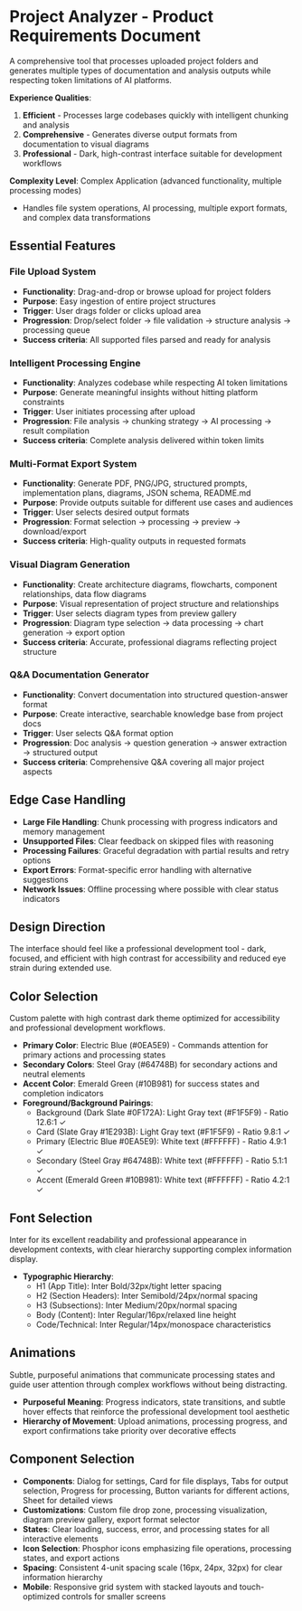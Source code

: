 # Project Analyzer - Product Requirements Document

A comprehensive tool that processes uploaded project folders and generates multiple types of documentation and analysis outputs while respecting token limitations of AI platforms.

**Experience Qualities**:
1. **Efficient** - Processes large codebases quickly with intelligent chunking and analysis
2. **Comprehensive** - Generates diverse output formats from documentation to visual diagrams
3. **Professional** - Dark, high-contrast interface suitable for development workflows

**Complexity Level**: Complex Application (advanced functionality, multiple processing modes)
- Handles file system operations, AI processing, multiple export formats, and complex data transformations

## Essential Features

### File Upload System
- **Functionality**: Drag-and-drop or browse upload for project folders
- **Purpose**: Easy ingestion of entire project structures
- **Trigger**: User drags folder or clicks upload area
- **Progression**: Drop/select folder → file validation → structure analysis → processing queue
- **Success criteria**: All supported files parsed and ready for analysis

### Intelligent Processing Engine
- **Functionality**: Analyzes codebase while respecting AI token limitations
- **Purpose**: Generate meaningful insights without hitting platform constraints
- **Trigger**: User initiates processing after upload
- **Progression**: File analysis → chunking strategy → AI processing → result compilation
- **Success criteria**: Complete analysis delivered within token limits

### Multi-Format Export System
- **Functionality**: Generate PDF, PNG/JPG, structured prompts, implementation plans, diagrams, JSON schema, README.md
- **Purpose**: Provide outputs suitable for different use cases and audiences
- **Trigger**: User selects desired output formats
- **Progression**: Format selection → processing → preview → download/export
- **Success criteria**: High-quality outputs in requested formats

### Visual Diagram Generation
- **Functionality**: Create architecture diagrams, flowcharts, component relationships, data flow diagrams
- **Purpose**: Visual representation of project structure and relationships
- **Trigger**: User selects diagram types from preview gallery
- **Progression**: Diagram type selection → data processing → chart generation → export option
- **Success criteria**: Accurate, professional diagrams reflecting project structure

### Q&A Documentation Generator
- **Functionality**: Convert documentation into structured question-answer format
- **Purpose**: Create interactive, searchable knowledge base from project docs
- **Trigger**: User selects Q&A format option
- **Progression**: Doc analysis → question generation → answer extraction → structured output
- **Success criteria**: Comprehensive Q&A covering all major project aspects

## Edge Case Handling

- **Large File Handling**: Chunk processing with progress indicators and memory management
- **Unsupported Files**: Clear feedback on skipped files with reasoning
- **Processing Failures**: Graceful degradation with partial results and retry options
- **Export Errors**: Format-specific error handling with alternative suggestions
- **Network Issues**: Offline processing where possible with clear status indicators

## Design Direction

The interface should feel like a professional development tool - dark, focused, and efficient with high contrast for accessibility and reduced eye strain during extended use.

## Color Selection

Custom palette with high contrast dark theme optimized for accessibility and professional development workflows.

- **Primary Color**: Electric Blue (#0EA5E9) - Commands attention for primary actions and processing states
- **Secondary Colors**: Steel Gray (#64748B) for secondary actions and neutral elements
- **Accent Color**: Emerald Green (#10B981) for success states and completion indicators
- **Foreground/Background Pairings**: 
  - Background (Dark Slate #0F172A): Light Gray text (#F1F5F9) - Ratio 12.6:1 ✓
  - Card (Slate Gray #1E293B): Light Gray text (#F1F5F9) - Ratio 9.8:1 ✓
  - Primary (Electric Blue #0EA5E9): White text (#FFFFFF) - Ratio 4.9:1 ✓
  - Secondary (Steel Gray #64748B): White text (#FFFFFF) - Ratio 5.1:1 ✓
  - Accent (Emerald Green #10B981): White text (#FFFFFF) - Ratio 4.2:1 ✓

## Font Selection

Inter for its excellent readability and professional appearance in development contexts, with clear hierarchy supporting complex information display.

- **Typographic Hierarchy**: 
  - H1 (App Title): Inter Bold/32px/tight letter spacing
  - H2 (Section Headers): Inter Semibold/24px/normal spacing  
  - H3 (Subsections): Inter Medium/20px/normal spacing
  - Body (Content): Inter Regular/16px/relaxed line height
  - Code/Technical: Inter Regular/14px/monospace characteristics

## Animations

Subtle, purposeful animations that communicate processing states and guide user attention through complex workflows without being distracting.

- **Purposeful Meaning**: Progress indicators, state transitions, and subtle hover effects that reinforce the professional development tool aesthetic
- **Hierarchy of Movement**: Upload animations, processing progress, and export confirmations take priority over decorative effects

## Component Selection

- **Components**: Dialog for settings, Card for file displays, Tabs for output selection, Progress for processing, Button variants for different actions, Sheet for detailed views
- **Customizations**: Custom file drop zone, processing visualization, diagram preview gallery, export format selector
- **States**: Clear loading, success, error, and processing states for all interactive elements
- **Icon Selection**: Phosphor icons emphasizing file operations, processing states, and export actions
- **Spacing**: Consistent 4-unit spacing scale (16px, 24px, 32px) for clear information hierarchy
- **Mobile**: Responsive grid system with stacked layouts and touch-optimized controls for smaller screens